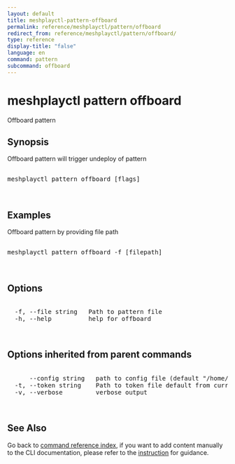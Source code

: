 ```yaml
---
layout: default
title: meshplayctl-pattern-offboard
permalink: reference/meshplayctl/pattern/offboard
redirect_from: reference/meshplayctl/pattern/offboard/
type: reference
display-title: "false"
language: en
command: pattern
subcommand: offboard
---
```


# meshplayctl pattern offboard

Offboard pattern

## Synopsis

Offboard pattern will trigger undeploy of pattern
<pre class='codeblock-pre'>
<div class='codeblock'>
meshplayctl pattern offboard [flags]

</div>
</pre> 

## Examples

Offboard pattern by providing file path
<pre class='codeblock-pre'>
<div class='codeblock'>
meshplayctl pattern offboard -f [filepath]

</div>
</pre> 

## Options

<pre class='codeblock-pre'>
<div class='codeblock'>
  -f, --file string   Path to pattern file
  -h, --help          help for offboard

</div>
</pre>

## Options inherited from parent commands

<pre class='codeblock-pre'>
<div class='codeblock'>
      --config string   path to config file (default "/home/runner/.meshplay/config.yaml")
  -t, --token string    Path to token file default from current context
  -v, --verbose         verbose output

</div>
</pre>

## See Also

Go back to [command reference index](/reference/meshplayctl/), if you want to add content manually to the CLI documentation, please refer to the [instruction](/project/contributing/contributing-cli#preserving-manually-added-documentation) for guidance.
